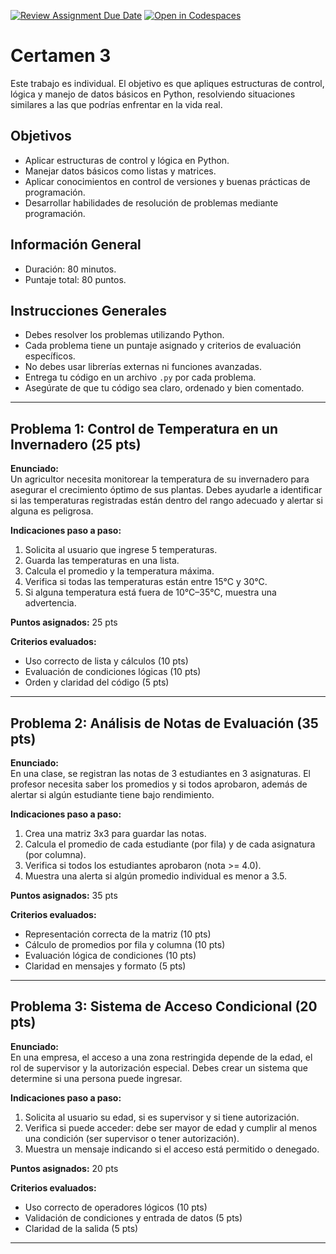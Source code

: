 [![Review Assignment Due Date](https://classroom.github.com/assets/deadline-readme-button-22041afd0340ce965d47ae6ef1cefeee28c7c493a6346c4f15d667ab976d596c.svg)](https://classroom.github.com/a/bK4eFHaA)
[![Open in Codespaces](https://classroom.github.com/assets/launch-codespace-2972f46106e565e64193e422d61a12cf1da4916b45550586e14ef0a7c637dd04.svg)](https://classroom.github.com/open-in-codespaces?assignment_repo_id=19816804)
# Certamen 3 

Este trabajo es individual. El objetivo es que apliques estructuras de control, lógica y manejo de datos básicos en Python, resolviendo situaciones similares a las que podrías enfrentar en la vida real.

## Objetivos
- Aplicar estructuras de control y lógica en Python.
- Manejar datos básicos como listas y matrices.
- Aplicar conocimientos en control de versiones y buenas prácticas de programación.
- Desarrollar habilidades de resolución de problemas mediante programación.

## Información General
- Duración: 80 minutos.
- Puntaje total: 80 puntos.

## Instrucciones Generales
- Debes resolver los problemas utilizando Python.
- Cada problema tiene un puntaje asignado y criterios de evaluación específicos.
- No debes usar librerías externas ni funciones avanzadas.
- Entrega tu código en un archivo `.py` por cada problema.
- Asegúrate de que tu código sea claro, ordenado y bien comentado.

---

## Problema 1: Control de Temperatura en un Invernadero (25 pts)

**Enunciado:**  
Un agricultor necesita monitorear la temperatura de su invernadero para asegurar el crecimiento óptimo de sus plantas. Debes ayudarle a identificar si las temperaturas registradas están dentro del rango adecuado y alertar si alguna es peligrosa.

**Indicaciones paso a paso:**
1. Solicita al usuario que ingrese 5 temperaturas.
2. Guarda las temperaturas en una lista.
3. Calcula el promedio y la temperatura máxima.
4. Verifica si todas las temperaturas están entre 15°C y 30°C.
5. Si alguna temperatura está fuera de 10°C–35°C, muestra una advertencia.

**Puntos asignados:** 25 pts

**Criterios evaluados:**
- Uso correcto de lista y cálculos (10 pts)
- Evaluación de condiciones lógicas (10 pts)
- Orden y claridad del código (5 pts)

---

## Problema 2: Análisis de Notas de Evaluación (35 pts)

**Enunciado:**  
En una clase, se registran las notas de 3 estudiantes en 3 asignaturas. El profesor necesita saber los promedios y si todos aprobaron, además de alertar si algún estudiante tiene bajo rendimiento.

**Indicaciones paso a paso:**
1. Crea una matriz 3x3 para guardar las notas.
2. Calcula el promedio de cada estudiante (por fila) y de cada asignatura (por columna).
3. Verifica si todos los estudiantes aprobaron (nota >= 4.0).
4. Muestra una alerta si algún promedio individual es menor a 3.5.

**Puntos asignados:** 35 pts

**Criterios evaluados:**
- Representación correcta de la matriz (10 pts)
- Cálculo de promedios por fila y columna (10 pts)
- Evaluación lógica de condiciones (10 pts)
- Claridad en mensajes y formato (5 pts)

---

## Problema 3: Sistema de Acceso Condicional (20 pts)

**Enunciado:**  
En una empresa, el acceso a una zona restringida depende de la edad, el rol de supervisor y la autorización especial. Debes crear un sistema que determine si una persona puede ingresar.

**Indicaciones paso a paso:**
1. Solicita al usuario su edad, si es supervisor y si tiene autorización.
2. Verifica si puede acceder: debe ser mayor de edad y cumplir al menos una condición (ser supervisor o tener autorización).
3. Muestra un mensaje indicando si el acceso está permitido o denegado.

**Puntos asignados:** 20 pts

**Criterios evaluados:**
- Uso correcto de operadores lógicos (10 pts)
- Validación de condiciones y entrada de datos (5 pts)
- Claridad de la salida (5 pts)

---
